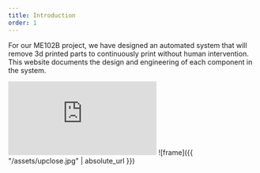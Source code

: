 ```yaml
---
title: Introduction
order: 1
---
```

For our ME102B project, we have designed an automated system that will remove 3d printed parts to continuously print without human intervention. This website documents the design and engineering of each component in the system.
<iframe class="video" src="https://www.youtube.com/embed/14JxUT8mPVY" frameborder="0" gesture="media" allow="encrypted-media" allowfullscreen></iframe>
![frame]({{ "/assets/upclose.jpg" | absolute_url }})
